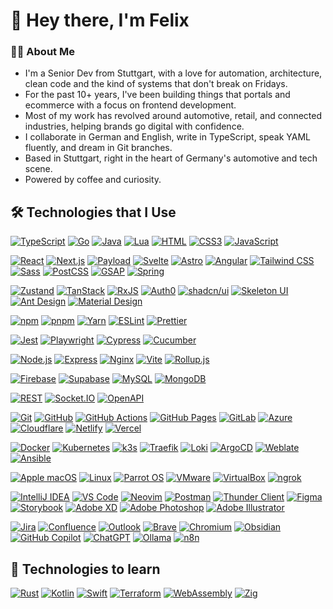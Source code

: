 # 👋 Hey there, I'm Felix

### 🧑‍💻 About Me
- I'm a Senior Dev from Stuttgart, with a love for automation, architecture, clean code and the kind of systems that don't break on Fridays. 
- For the past 10+ years, I've been building things that portals and ecommerce with a focus on frontend development.
- Most of my work has revolved around automotive, retail, and connected industries, helping brands go digital with confidence.
- I collaborate in German and English, write in TypeScript, speak YAML fluently, and dream in Git branches.
- Based in Stuttgart, right in the heart of Germany's automotive and tech scene.
- Powered by coffee and curiosity.

## 🛠️ Technologies that I Use
<p>
  <a href="https://www.typescriptlang.org/" target="_blank"><img src="https://skills.syvixor.com/api/icons?i=ts" alt="TypeScript" title="TypeScript: Strongly typed JavaScript for scalable applications." /></a>
  <a href="https://go.dev/" target="_blank"><img src="https://skills.syvixor.com/api/icons?i=go" alt="Go" title="Go: Statically typed, compiled language for fast backend services." /></a>
  <a href="https://www.java.com/" target="_blank"><img src="https://skills.syvixor.com/api/icons?i=java" alt="Java" title="Java: Object-oriented language for cross-platform enterprise applications." /></a>
  <a href="https://www.lua.org/" target="_blank"><img src="https://skills.syvixor.com/api/icons?i=lua" alt="Lua" title="Lua: Lightweight scripting language for embedded and game development." /></a>
  <a href="https://developer.mozilla.org/docs/Web/HTML" target="_blank"><img src="https://skills.syvixor.com/api/icons?i=html" alt="HTML" title="HTML: Standard markup language for creating web pages." /></a>
  <a href="https://developer.mozilla.org/docs/Web/CSS" target="_blank"><img src="https://skills.syvixor.com/api/icons?i=css3" alt="CSS3" title="CSS3: Stylesheet language for designing web page layouts and visuals." /></a>
  <a href="https://developer.mozilla.org/docs/Web/JavaScript" target="_blank"><img src="https://skills.syvixor.com/api/icons?i=js" alt="JavaScript" title="JavaScript: Scripting language for dynamic web content and interactivity." /></a>
</p>
<p>
  <a href="https://react.dev/" target="_blank"><img src="https://skills.syvixor.com/api/icons?i=react" alt="React" title="React: JavaScript library for building user interfaces with components." /></a>
  <a href="https://nextjs.org/" target="_blank"><img src="https://skills.syvixor.com/api/icons?i=nextjs" alt="Next.js" title="Next.js: React framework for server-side rendering and static sites." /></a>
  <a href="https://payloadcms.com/" target="_blank"><img src="https://skills.syvixor.com/api/icons?i=payload" alt="Payload" title="Payload: Headless CMS built with TypeScript and React." /></a>
  <a href="https://svelte.dev/" target="_blank"><img src="https://skills.syvixor.com/api/icons?i=svelte" alt="Svelte" title="Svelte: Compiler for building fast, minimal JavaScript web apps." /></a>
  <a href="https://astro.build/" target="_blank"><img src="https://skills.syvixor.com/api/icons?i=astro" alt="Astro" title="Astro: Static site builder for fast, modern web projects." /></a>
  <a href="https://angular.io/" target="_blank"><img src="https://skills.syvixor.com/api/icons?i=angular" alt="Angular" title="Angular: TypeScript-based framework for scalable web apps." /></a>
  <a href="https://tailwindcss.com/" target="_blank"><img src="https://skills.syvixor.com/api/icons?i=tailwind" alt="Tailwind CSS" title="Tailwind CSS: Utility-first CSS framework for rapid UI development." /></a>
  <a href="https://sass-lang.com/" target="_blank"><img src="https://skills.syvixor.com/api/icons?i=sass" alt="Sass" title="Sass: CSS preprocessor for more maintainable and powerful stylesheets." /></a>
  <a href="https://postcss.org/" target="_blank"><img src="https://skills.syvixor.com/api/icons?i=postcss" alt="PostCSS" title="PostCSS: Tool for transforming CSS with JavaScript plugins." /></a>
  <a href="https://gsap.com/" target="_blank"><img src="https://skills.syvixor.com/api/icons?i=gsap" alt="GSAP" title="GSAP: High-performance JavaScript animation library." /></a>
  <a href="https://spring.io/" target="_blank"><img src="https://skills.syvixor.com/api/icons?i=spring" alt="Spring" title="Spring: Java framework for building robust backend applications." /></a>
</p>
<p>
  <a href="https://zustand-demo.pmnd.rs/" target="_blank"><img src="https://skills.syvixor.com/api/icons?i=zustand" alt="Zustand" title="Zustand: Fast and small state management for React apps." /></a>
  <a href="https://tanstack.com/" target="_blank"><img src="https://skills.syvixor.com/api/icons?i=tanstack" alt="TanStack" title="TanStack: Powerful data fetching and table utilities for React." /></a>
  <a href="https://rxjs.dev/" target="_blank"><img src="https://skills.syvixor.com/api/icons?i=rxjs" alt="RxJS" title="RxJS: Reactive programming library for asynchronous data streams." /></a>
  <a href="https://auth0.com/" target="_blank"><img src="https://skills.syvixor.com/api/icons?i=auth0" alt="Auth0" title="Auth0: Authentication and authorization as a service." /></a>
  <a href="https://ui.shadcn.com/" target="_blank"><img src="https://skills.syvixor.com/api/icons?i=shadcnui" alt="shadcn/ui" title="shadcn/ui: Accessible and customizable React UI components." /></a>
  <a href="https://www.skeleton.dev/" target="_blank"><img src="https://skills.syvixor.com/api/icons?i=skeletonui" alt="Skeleton UI" title="Skeleton UI: UI toolkit for Svelte and web apps." /></a>
  <a href="https://ant.design/" target="_blank"><img src="https://skills.syvixor.com/api/icons?i=antdesign" alt="Ant Design" title="Ant Design: Enterprise-class React UI framework." /></a>
  <a href="https://m3.material.io/" target="_blank"><img src="https://skills.syvixor.com/api/icons?i=materialdesign" alt="Material Design" title="Material Design: Google’s design system for beautiful digital experiences." /></a>
</p>
<p>
  <a href="https://www.npmjs.com/" target="_blank"><img src="https://skills.syvixor.com/api/icons?i=npm" alt="npm" title="npm: Node.js package manager for JavaScript libraries." /></a>
  <a href="https://www.pnpm.io/" target="_blank"><img src="https://skills.syvixor.com/api/icons?i=pnpm" alt="pnpm" title="pnpm: Fast, disk space efficient JavaScript package manager." /></a>
  <a href="https://yarnpkg.com/" target="_blank"><img src="https://skills.syvixor.com/api/icons?i=yarn" alt="Yarn" title="Yarn: Fast, reliable, and secure dependency management." /></a>
  <a href="https://eslint.org/" target="_blank"><img src="https://skills.syvixor.com/api/icons?i=eslint" alt="ESLint" title="ESLint: Pluggable JavaScript linter for code quality." /></a>
  <a href="https://prettier.io/" target="_blank"><img src="https://skills.syvixor.com/api/icons?i=prettier" alt="Prettier" title="Prettier: Opinionated code formatter for consistent style." /></a>
</p>
<p>
  <a href="https://jestjs.io/" target="_blank"><img src="https://skills.syvixor.com/api/icons?i=jest" alt="Jest" title="Jest: Delightful JavaScript testing framework." /></a>
  <a href="https://playwright.dev/" target="_blank"><img src="https://skills.syvixor.com/api/icons?i=playwright" alt="Playwright" title="Playwright: End-to-end browser testing for web apps." /></a>
  <a href="https://www.cypress.io/" target="_blank"><img src="https://skills.syvixor.com/api/icons?i=cypress" alt="Cypress" title="Cypress: Fast, easy, and reliable testing for anything that runs in a browser." /></a>
  <a href="https://cucumber.io/" target="_blank"><img src="https://skills.syvixor.com/api/icons?i=cucumber" alt="Cucumber" title="Cucumber: Tool for running automated tests written in plain language." /></a>
</p>
<p>
  <a href="https://nodejs.org/" target="_blank"><img src="https://skills.syvixor.com/api/icons?i=nodejs" alt="Node.js" title="Node.js: JavaScript runtime for building scalable network applications." /></a>
  <a href="https://expressjs.com/" target="_blank"><img src="https://skills.syvixor.com/api/icons?i=express" alt="Express" title="Express: Fast, unopinionated, minimalist web framework for Node.js." /></a>
  <a href="https://nginx.org/" target="_blank"><img src="https://skills.syvixor.com/api/icons?i=nginx" alt="Nginx" title="Nginx: High-performance HTTP server and reverse proxy." /></a>
  <a href="https://vitejs.dev/" target="_blank"><img src="https://skills.syvixor.com/api/icons?i=vite" alt="Vite" title="Vite: Next generation frontend tooling for fast development." /></a>
  <a href="https://rollupjs.org/" target="_blank"><img src="https://skills.syvixor.com/api/icons?i=rollupjs" alt="Rollup.js" title="Rollup.js: Module bundler for JavaScript." /></a>
</p>
<p>
  <a href="https://firebase.google.com/" target="_blank"><img src="https://skills.syvixor.com/api/icons?i=firebase" alt="Firebase" title="Firebase: Backend platform for building web and mobile applications." /></a>
  <a href="https://supabase.com/" target="_blank"><img src="https://skills.syvixor.com/api/icons?i=supabase" alt="Supabase" title="Supabase: Open source Firebase alternative with Postgres." /></a>
  <a href="https://www.mysql.com/" target="_blank"><img src="https://skills.syvixor.com/api/icons?i=mysql" alt="MySQL" title="MySQL: Popular open-source relational database management system." /></a>
  <a href="https://www.mongodb.com/" target="_blank"><img src="https://skills.syvixor.com/api/icons?i=mongodb" alt="MongoDB" title="MongoDB: NoSQL database for flexible, scalable data storage." /></a>
</p>
<p>
  <a href="https://restfulapi.net/" target="_blank"><img src="https://skills.syvixor.com/api/icons?i=rest" alt="REST" title="REST: Architectural style for designing networked APIs." /></a>
  <a href="https://socket.io/" target="_blank"><img src="https://skills.syvixor.com/api/icons?i=socketio" alt="Socket.IO" title="Socket.IO: Real-time, bidirectional communication for web apps." /></a>
  <a href="https://www.openapis.org/" target="_blank"><img src="https://skills.syvixor.com/api/icons?i=openapi" alt="OpenAPI" title="OpenAPI: Specification for describing RESTful APIs." /></a>
</p>
<p>
  <a href="https://git-scm.com/" target="_blank"><img src="https://skills.syvixor.com/api/icons?i=git" alt="Git" title="Git: Distributed version control system for tracking code changes." /></a>
  <a href="https://github.com/" target="_blank"><img src="https://skills.syvixor.com/api/icons?i=github" alt="GitHub" title="GitHub: Code hosting platform for version control and collaboration." /></a>
  <a href="https://github.com/features/actions" target="_blank"><img src="https://skills.syvixor.com/api/icons?i=githubactions" alt="GitHub Actions" title="GitHub Actions: Automate workflows with CI/CD for GitHub projects." /></a>
  <a href="https://pages.github.com/" target="_blank"><img src="https://skills.syvixor.com/api/icons?i=githubpages" alt="GitHub Pages" title="GitHub Pages: Free static site hosting from GitHub repositories." /></a>
  <a href="https://about.gitlab.com/" target="_blank"><img src="https://skills.syvixor.com/api/icons?i=gitlab" alt="GitLab" title="GitLab: DevOps platform for source code management and CI/CD." /></a>
  <a href="https://azure.microsoft.com/" target="_blank"><img src="https://skills.syvixor.com/api/icons?i=azure" alt="Azure" title="Azure: Microsoft’s cloud computing platform and services." /></a>
  <a href="https://www.cloudflare.com/" target="_blank"><img src="https://skills.syvixor.com/api/icons?i=cloudflare" alt="Cloudflare" title="Cloudflare: Web performance and security platform." /></a>
  <a href="https://www.netlify.com/" target="_blank"><img src="https://skills.syvixor.com/api/icons?i=netlify" alt="Netlify" title="Netlify: Platform for automating modern web projects and deployments." /></a>
  <a href="https://www.vercel.com/" target="_blank"><img src="https://skills.syvixor.com/api/icons?i=vercel" alt="Vercel" title="Vercel: Frontend cloud platform for static sites and serverless functions." /></a>
</p>
<p>
  <a href="https://www.docker.com/" target="_blank"><img src="https://skills.syvixor.com/api/icons?i=docker" alt="Docker" title="Docker: Platform for developing, shipping, and running containers." /></a>
  <a href="https://kubernetes.io/" target="_blank"><img src="https://skills.syvixor.com/api/icons?i=kubernetes" alt="Kubernetes" title="Kubernetes: Container orchestration for automating deployment and scaling." /></a>
  <a href="https://k3s.io/" target="_blank"><img src="https://skills.syvixor.com/api/icons?i=k3s" alt="k3s" title="k3s: Lightweight Kubernetes distribution for edge and IoT." /></a>
  <a href="https://traefik.io/" target="_blank"><img src="https://skills.syvixor.com/api/icons?i=traefik" alt="Traefik" title="Traefik: Cloud-native edge router and reverse proxy." /></a>
  <a href="https://grafana.com/oss/loki/" target="_blank"><img src="https://skills.syvixor.com/api/icons?i=loki" alt="Loki" title="Loki: Log aggregation system for cloud native infrastructure." /></a>
  <a href="https://argo-cd.readthedocs.io/" target="_blank"><img src="https://skills.syvixor.com/api/icons?i=argocd" alt="ArgoCD" title="ArgoCD: Declarative GitOps continuous delivery for Kubernetes." /></a>
  <a href="https://weblate.org/" target="_blank"><img src="https://skills.syvixor.com/api/icons?i=weblate" alt="Weblate" title="Weblate: Web-based translation tool for collaborative localization." /></a>
  <a href="https://www.ansible.com/" target="_blank"><img src="https://skills.syvixor.com/api/icons?i=ansible" alt="Ansible" title="Ansible: Automation tool for IT tasks like configuration and deployment." /></a>
</p>
<p>
  <a href="https://www.apple.com/macos/" target="_blank"><img src="https://skills.syvixor.com/api/icons?i=apple" alt="Apple macOS" title="Apple macOS: Operating system for Apple desktop and laptop computers." /></a>
  <a href="https://www.linux.org/" target="_blank"><img src="https://skills.syvixor.com/api/icons?i=linux" alt="Linux" title="Linux: Open-source operating system for servers, desktops, and more." /></a>
  <a href="https://www.parrotsec.org/" target="_blank"><img src="https://skills.syvixor.com/api/icons?i=parrotos" alt="Parrot OS" title="Parrot OS: Security-focused Linux distribution for penetration testing." /></a>
  <a href="https://www.vmware.com/" target="_blank"><img src="https://skills.syvixor.com/api/icons?i=vmware" alt="VMware" title="VMware: Virtualization and cloud computing software provider." /></a>
  <a href="https://www.virtualbox.org/" target="_blank"><img src="https://skills.syvixor.com/api/icons?i=virtualbox" alt="VirtualBox" title="VirtualBox: Free and open-source hosted hypervisor for x86 virtualization." /></a>
  <a href="https://ngrok.com/" target="_blank"><img src="https://skills.syvixor.com/api/icons?i=ngrok" alt="ngrok" title="ngrok: Secure tunnels to localhost for testing webhooks and APIs." /></a>
</p>
<p>
  <a href="https://www.jetbrains.com/idea/" target="_blank"><img src="https://skills.syvixor.com/api/icons?i=intellijidea" alt="IntelliJ IDEA" title="IntelliJ IDEA: Powerful IDE for JVM languages and web development." /></a>
  <a href="https://code.visualstudio.com/" target="_blank"><img src="https://skills.syvixor.com/api/icons?i=vscode" alt="VS Code" title="VS Code: Popular open-source code editor by Microsoft." /></a>
  <a href="https://neovim.io/" target="_blank"><img src="https://skills.syvixor.com/api/icons?i=neovim" alt="Neovim" title="Neovim: Hyperextensible Vim-based text editor." /></a>
  <a href="https://www.postman.com/" target="_blank"><img src="https://skills.syvixor.com/api/icons?i=postman" alt="Postman" title="Postman: API platform for building and testing APIs." /></a>
  <a href="https://www.thunderclient.com/" target="_blank"><img src="https://skills.syvixor.com/api/icons?i=thunderclient" alt="Thunder Client" title="Thunder Client: Lightweight REST API client for VS Code." /></a>
  <a href="https://www.figma.com/" target="_blank"><img src="https://skills.syvixor.com/api/icons?i=figma" alt="Figma" title="Figma: Collaborative interface design tool." /></a>
  <a href="https://storybook.js.org/" target="_blank"><img src="https://skills.syvixor.com/api/icons?i=storybook" alt="Storybook" title="Storybook: UI component explorer for frontend development." /></a>
  <a href="https://www.adobe.com/products/xd.html" target="_blank"><img src="https://skills.syvixor.com/api/icons?i=xd" alt="Adobe XD" title="Adobe XD: UI/UX design and prototyping tool." /></a>
  <a href="https://www.adobe.com/products/photoshop.html" target="_blank"><img src="https://skills.syvixor.com/api/icons?i=ps" alt="Adobe Photoshop" title="Adobe Photoshop: Industry-standard image editing software." /></a>
  <a href="https://www.adobe.com/products/illustrator.html" target="_blank"><img src="https://skills.syvixor.com/api/icons?i=adobeillustrator" alt="Adobe Illustrator" title="Adobe Illustrator: Vector graphics editor and design program." /></a>
</p>
<p>
  <a href="https://www.atlassian.com/software/jira" target="_blank"><img src="https://skills.syvixor.com/api/icons?i=jira" alt="Jira" title="Jira: Project management and issue tracking software by Atlassian." /></a>
  <a href="https://www.atlassian.com/software/confluence" target="_blank"><img src="https://skills.syvixor.com/api/icons?i=confluence" alt="Confluence" title="Confluence: Team workspace for documentation and collaboration." /></a>
  <a href="https://outlook.live.com/" target="_blank"><img src="https://skills.syvixor.com/api/icons?i=outlook" alt="Outlook" title="Outlook: Microsoft’s email and calendar client." /></a>
  <a href="https://brave.com/" target="_blank"><img src="https://skills.syvixor.com/api/icons?i=brave" alt="Brave" title="Brave: Privacy-focused web browser with built-in ad blocker." /></a>
  <a href="https://www.chromium.org/" target="_blank"><img src="https://skills.syvixor.com/api/icons?i=chromium" alt="Chromium" title="Chromium: Open-source web browser project powering Chrome." /></a>
  <a href="https://obsidian.md/" target="_blank"><img src="https://skills.syvixor.com/api/icons?i=obsidian" alt="Obsidian" title="Obsidian: Knowledge base and note-taking app with markdown support." /></a>
  <a href="https://github.com/features/copilot" target="_blank"><img src="https://skills.syvixor.com/api/icons?i=githubcopilot" alt="GitHub Copilot" title="GitHub Copilot: AI-powered code completion tool." /></a>
  <a href="https://chat.openai.com/" target="_blank"><img src="https://skills.syvixor.com/api/icons?i=chatgpt" alt="ChatGPT" title="ChatGPT: Conversational AI assistant by OpenAI." /></a>
  <a href="https://ollama.com/" target="_blank"><img src="https://skills.syvixor.com/api/icons?i=ollama" alt="Ollama" title="Ollama: Local LLMs and AI chat on your own machine." /></a>
  <a href="https://n8n.io/" target="_blank"><img src="https://skills.syvixor.com/api/icons?i=n8n" alt="n8n" title="n8n: Workflow automation tool for connecting apps and services." /></a>
</p>


## 📖 Technologies to learn
<p>
  <a href="https://www.rust-lang.org/" target="_blank"><img src="https://skills.syvixor.com/api/icons?i=rust" alt="Rust" title="Rust: Memory-safe systems programming language for performance and reliability." /></a>
  <a href="https://kotlinlang.org/" target="_blank"><img src="https://skills.syvixor.com/api/icons?i=kotlin" alt="Kotlin" title="Kotlin: Modern, expressive language for JVM, Android, and more." /></a>
  <a href="https://swift.org/" target="_blank"><img src="https://skills.syvixor.com/api/icons?i=swift" alt="Swift" title="Swift: Fast, safe, and expressive language for Apple platforms." /></a>
  <a href="https://www.terraform.io/" target="_blank"><img src="https://skills.syvixor.com/api/icons?i=terraform" alt="Terraform" title="Terraform: Infrastructure as code tool for provisioning cloud resources." /></a>
  <a href="https://webassembly.org/" target="_blank"><img src="https://skills.syvixor.com/api/icons?i=webassembly" alt="WebAssembly" title="WebAssembly: Binary instruction format for fast, portable code on the web." /></a>
  <a href="https://ziglang.org/" target="_blank"><img src="https://skills.syvixor.com/api/icons?i=zig" alt="Zig" title="Zig: General-purpose programming language for robust, optimal software." /></a>
</p>
